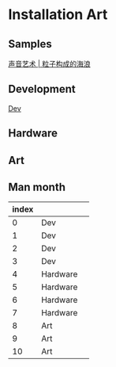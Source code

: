 # Installation Art

## Samples

[声音艺术 | 粒子构成的海浪](http://xhslink.com/woXcJw)


## Development

[Dev](Dev.md)

## Hardware

[](Hardware.md)

## Art

[](Art.md)





## Man month

| index |          |   |
|-------|----------|---|
| 0     | Dev      |   |
| 1     | Dev      |   |
| 2     | Dev      |   |
| 3     | Dev      |   |
| 4     | Hardware |   |
| 5     | Hardware |   |
| 6     | Hardware |   |
| 7     | Hardware |   |
| 8     | Art      |   |
| 9     | Art      |   |
| 10    | Art      |   |
